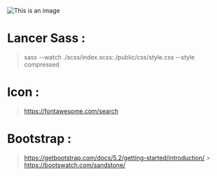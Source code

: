 ![This is an image](https://www.golfdusart.com/wp-content/uploads/2021/04/logo-Fil-Rouge.png)

# Lancer Sass :

> sass --watch ./scss/index.scss:./public/css/style.css --style compressed

# Icon :

> https://fontawesome.com/search

# Bootstrap :

> https://getbootstrap.com/docs/5.2/getting-started/introduction/ > https://bootswatch.com/sandstone/
